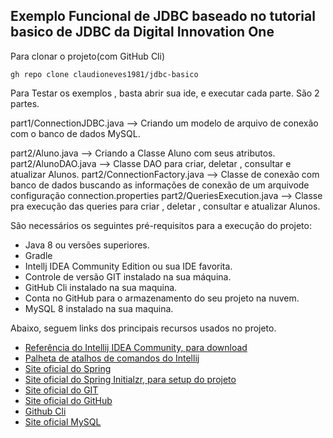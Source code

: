 <h2>Exemplo Funcional de JDBC baseado no tutorial basico de JDBC da Digital Innovation One</h2>

Para clonar o projeto(com GitHub Cli)
```
gh repo clone claudioneves1981/jdbc-basico
```

Para Testar os exemplos , basta abrir sua ide, e executar cada parte. São 2 partes.

part1/ConnectionJDBC.java --> Criando um modelo de arquivo de conexão com o banco de dados MySQL.

part2/Aluno.java --> Criando a Classe Aluno com seus atributos.
part2/AlunoDAO.java --> Classe DAO para criar, deletar , consultar e atualizar Alunos.
part2/ConnectionFactory.java --> Classe de conexão com banco de dados buscando as informações de conexão de um arquivode configuração connection.properties
part2/QueriesExecution.java --> Classe pra execução das queries para criar , deletar , consultar e atualizar Alunos.

São necessários os seguintes pré-requisitos para a execução do projeto:

* Java 8 ou versões superiores.
* Gradle
* Intellj IDEA Community Edition ou sua IDE favorita.
* Controle de versão GIT instalado na sua máquina.
* GitHub Cli instalado na sua maquina.
* Conta no GitHub para o armazenamento do seu projeto na nuvem.
* MySQL 8 instalado na sua maquina.


Abaixo, seguem links dos principais recursos usados no projeto.

* [Referência do Intellij IDEA Community, para download](https://www.jetbrains.com/idea/download)
* [Palheta de atalhos de comandos do Intellij](https://resources.jetbrains.com/storage/products/intellij-idea/docs/IntelliJIDEA_ReferenceCard.pdf)
* [Site oficial do Spring](https://spring.io/)
* [Site oficial do Spring Initialzr, para setup do projeto](https://start.spring.io/)
* [Site oficial do GIT](https://git-scm.com/)
* [Site oficial do GitHub](http://github.com/)
* [Github Cli](https://cli.github.com/)
* [Site oficial MySQL](https://dev.mysql.com/downloads/workbench/)
